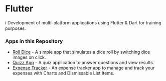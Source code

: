 # Flutter
:information_source: Development of multi-platform applications using Flutter & Dart for training purposes. 

### Apps in this Repository

- [Roll Dice](./first_app) - A simple app that simulates a dice roll by switching dice images on click.
- [Quizz App](./quizz_app) - A quiz application to answer questions and view results.
- [Expense Tracker](./expense_tracker_app) - An expense tracker app to manage and track your expenses with Charts and Dismissable List Items.

